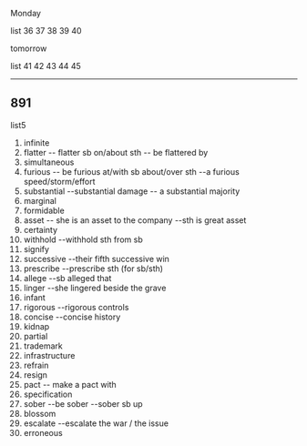 Monday

list 36 37 38 39 40

tomorrow

list 41 42 43 44 45

****

## 891

list5

1. infinite
2. flatter -- flatter sb on/about sth  -- be flattered by
3. simultaneous
4. furious  -- be furious at/with sb   about/over sth   --a furious speed/storm/effort
5. substantial    --substantial damage -- a substantial majority
6. marginal  
7. formidable
8. asset -- she is an asset to the company --sth is great asset
9. certainty 
10. withhold  --withhold sth from sb
11. signify 
12. successive  --their fifth successive win
13. prescribe  --prescribe sth (for sb/sth)
14. allege  --sb alleged that
15. linger --she lingered beside the grave
16. infant 
17. rigorous --rigorous controls
18. concise --concise history
19. kidnap
20. partial
21. trademark
22. infrastructure
23. refrain
24. resign
25. pact  -- make a pact with
26. specification 
27. sober  --be sober  --sober sb up
28. blossom
29. escalate --escalate the war  / the issue
30. erroneous
